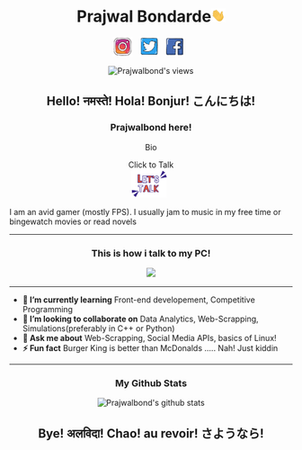 <h1 align="center">Prajwal Bondarde<img src="https://github.com/Prajwalbond/Prajwalbond/blob/main/assets/waving_hand.gif" width="25px"></h1>

<p align='center'>
 <a href="https://www.instagram.com/prajwal_bondarde/"><img height="35" src="https://github.com/Prajwalbond/Prajwalbond/blob/main/assets/IG.gif" width="35px"></a>&nbsp;&nbsp;
 <a href="https://twitter.com/BondardePrajwal"><img height="35" src="https://github.com/Prajwalbond/Prajwalbond/blob/main/assets/Twitter.gif" width="35px"></a>&nbsp;&nbsp;
 <a href="https://www.facebook.com/people/Aditya-Kadam/100053258109957"><img height="35" src="https://github.com/Prajwalbond/Prajwalbond/blob/main/assets/FB.gif" width="35px"></a>&nbsp;&nbsp;
</p>
<div align='center'>
 
![Prajwalbond's views](https://komarev.com/ghpvc/?username=Prajwalbond)

</div>

<h2 align="center">Hello! नमस्ते! Hola! Bonjur! こんにちは! </h2>
<h3 align="center">Prajwalbond here!</h3>
<p align="center">Bio</p>

<p align='center'>Click to Talk <br>
<a href="https://github.com/Prajwalbond/Prajwalbond/issues/new?assignees=&labels=&template=project-ideas.md&title="><img height="50" src="https://github.com/Prajwalbond/Prajwalbond/blob/main/assets/Lets_Talk.gif"></a>&nbsp;&nbsp;
 </p>

<p>I am an avid gamer (mostly FPS). I usually jam to music in my free time or bingewatch movies or read novels </p>

------------------------------------------------------------------------------------------------------------------------------------------------------------------------------

<div align='center' markdown="1">
<h3>This is how i talk to my PC!</h3>
<img src = "https://github-readme-stats.vercel.app/api/top-langs/?username=MarikIshtar007&layout=compact">
 </div>

------------------------------------------------------------------------------------------------------------------------------------------------------------------------------
* **🌱 I’m currently learning** Front-end developement, Competitive Programming
* **👯 I’m looking to collaborate on** Data Analytics, Web-Scrapping, Simulations(preferably in C++ or Python)
* **💬 Ask me about** Web-Scrapping, Social Media APIs, basics of Linux!
* **⚡ Fun fact** Burger King is better than McDonalds ..... Nah! Just kiddin
-----------------------------------------------------------------------------------------------------------------------------------------------------------------------------

<div align='center' markdown="1">

### My Github Stats
 ![Prajwalbond's github stats](https://github-readme-stats.vercel.app/api?username=Prajwalbond&count_private=true)
 <h2 align="center">Bye! अलविदा! Chao! au revoir! さようなら! </h2>
 </div>
 
